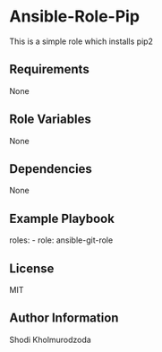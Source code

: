Ansible-Role-Pip
=========
This is a simple role which installs pip2

Requirements
------------
None

Role Variables
--------------
None

Dependencies
------------
None

Example Playbook
----------------
  roles:
    - role: ansible-git-role

License
-------
MIT

Author Information
------------------
Shodi Kholmurodzoda
